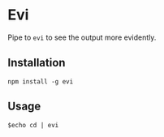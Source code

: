 # Evi #
Pipe to `evi` to see the output more evidently.

## Installation ##
`npm install -g evi`

## Usage ##
`$echo cd | evi`
